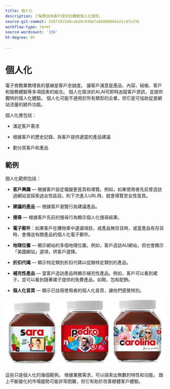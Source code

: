 ```yaml
---
title: 個人化
description: 了解應該為客戶提供的體驗個人化類型。
source-git-commit: 226f1925d9ca628c94b67a86888084a21cd7e336
workflow-type: tm+mt
source-wordcount: '338'
ht-degree: 0%

---
```



# 個人化

電子商務業務增長的基線是客戶忠誠度。 讓客戶滿意是產品、內容、結帳、客戶和服務體驗等多項因素的組合。 個人化取決於AI,AI可即時追蹤客戶資訊，並提供獨特的個人化體驗。 個人化可能不適用於所有類型的企業，但它是可協助促進網站流量的額外功能。

個人化應包括：

- 滿足客戶需求

- 根據客戶的歷史記錄，為客戶提供適當的產品建議

- 劃分其客戶和產品

## 範例

個人化範例包括：

- **客戶興趣** — 根據客戶設定檔變更首頁和導覽。例如，如果使用者先前曾造訪過網站並探索過女性區段，則下次進入URL時，就會導覽至女性首頁。

- **建議的產品** — 根據客戶瀏覽行為建議產品。

- **搜尋** — 根據客戶先前的搜尋行為顯示個人化搜尋結果。

- **電子郵件**：如果客戶在購物車中遺漏項目，或產品無存貨時，或當產品有存貨時，會傳送有關產品的個人化電子郵件。

- **地理位置** — 顯示網站的多個地理位置。例如，客戶造訪AU網站，但也會顯示「美國網站」選項，供客戶選擇。

- **折扣代碼** — 顯示特定類別折扣代碼以促銷特定類別的產品。

- **補充性產品** — 當客戶造訪產品時顯示補充性產品。例如，客戶可以看到裙子，並可以看到隨著裙子提供的免費產品，如鞋、包和配飾。

- **個人化首頁** — 顯示已註冊使用者的個人化首頁，讓他們感覺特別。

![個人化產品範例](../../assets/playbooks/personalization-example.png)

這些只是個人化的幾個範例。 根據業務需求，可以探索出無數的特性和功能。 跟上不斷變化的市場趨勢可能非常困難，但它有助於改善總體客戶體驗。

